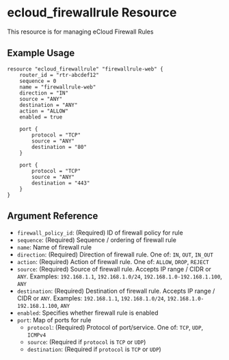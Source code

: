# ecloud_firewallrule Resource

This resource is for managing eCloud Firewall Rules

## Example Usage

```hcl
resource "ecloud_firewallrule" "firewallrule-web" {
    router_id = "rtr-abcdef12"
	sequence = 0
	name = "firewallrule-web"
    direction = "IN"
    source = "ANY"
    destination = "ANY"
    action = "ALLOW"
    enabled = true

    port {
        protocol = "TCP"
        source = "ANY"
        destination = "80"
    }

    port {
        protocol = "TCP"
        source = "ANY"
        destination = "443"
    }
}
```

## Argument Reference

- `firewall_policy_id`: (Required) ID of firewall policy for rule
- `sequence`: (Required) Sequence / ordering of firewall rule
- `name`: Name of firewall rule
- `direction`: (Required) Direction of firewall rule. One of: `IN`, `OUT`, `IN_OUT`
- `action`: (Required) Action of firewall rule. One of: `ALLOW`, `DROP`, `REJECT`
- `source`: (Required) Source of firewall rule. Accepts IP range / CIDR or `ANY`. Examples: `192.168.1.1`, `192.168.1.0/24`, `192.168.1.0-192.168.1.100`, `ANY`
- `destination`: (Required) Destination of firewall rule. Accepts IP range / CIDR or `ANY`. Examples: `192.168.1.1`, `192.168.1.0/24`, `192.168.1.0-192.168.1.100`, `ANY`
- `enabled`: Specifies whether firewall rule is enabled
- `port`: Map of ports for rule
  - `protocol`: (Required) Protocol of port/service. One of: `TCP`, `UDP`, `ICMPv4`
  - `source`: (Required if `protocol` is `TCP` or `UDP`)
  - `destination`: (Required if `protocol` is `TCP` or `UDP`)